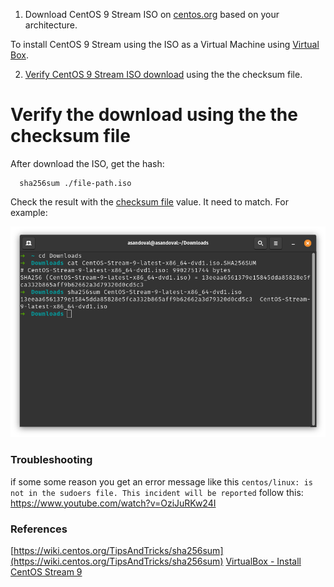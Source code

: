 1. Download CentOS 9 Stream ISO on [centos.org](https://centos.org/download/) based on your architecture.

To install CentOS 9 Stream using the ISO as a Virtual Machine using [Virtual Box](https://www.virtualbox.org/wiki/Downloads).

2. [Verify CentOS 9 Stream ISO download](./tutorials/install-centos/README.md#verify-the-download-using-the-the-checksum-file) using the the checksum file.

# Verify the download using the the checksum file

After download the ISO, get the hash:

```
  sha256sum ./file-path.iso
```

Check the result with the [checksum file](https://mirror.stream.centos.org/9-stream/BaseOS/x86_64/iso/) value. It need to match. For example:

![Terminal screen showing the checksum file content and the hash gotten from the ISO file](../../assets/image.png)

### Troubleshooting

if some some reason you get an error message like this `centos/linux: is not in the sudoers file. This incident will be reported` follow this: https://www.youtube.com/watch?v=OziJuRKw24I

### References

[https://wiki.centos.org/TipsAndTricks/sha256sum](https://wiki.centos.org/TipsAndTricks/sha256sum)
[VirtualBox - Install CentOS Stream 9
](https://www.tonystechanditblog.com/2021/04/virtualbox-install-centos-stream-8.html)

